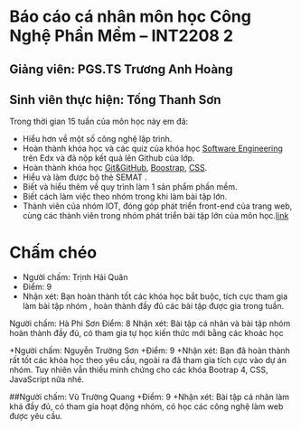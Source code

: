 ﻿# Báo cáo cá nhân môn học Công Nghệ Phần Mềm – INT2208 2
## Giảng viên: PGS.TS Trương Anh Hoàng
## Sinh viên thực hiện: Tống Thanh Sơn
Trong thời gian 15 tuần của môn học này em đã:
- Hiểu hơn về một số công nghệ lập trình.
- Hoàn thành khóa học và các quiz của khóa học [Software Engineering](https://github.com/truonganhhoang/INT2208-2-2018/tree/master/TongThanhSon/Quizz%20Software) trên Edx và đã nộp kết quả lên Github của lớp.
- Hoàn thành khóa học [Git&GitHub](https://github.com/truonganhhoang/INT2208-2-2018/tree/master/TongThanhSon/Git%26github), [Boostrap](https://github.com/truonganhhoang/INT2208-2-2018/tree/master/TongThanhSon/Bootstrap4), [CSS](https://github.com/truonganhhoang/INT2208-2-2018/tree/master/TongThanhSon/Css).
- Hiểu và làm được bộ thẻ SEMAT .
- Biết và hiểu thêm về quy trình làm 1 sản phẩm phần mềm.
- Biết cách làm việc theo nhóm trong khi làm bài tập lớn.
- Thành viên của nhóm IOT, đóng góp phát triển front-end của trang web, cùng các thành viên trong nhóm phát triển bài tập lớn của môn học.[link](https://github.com/truonganhhoang/INT2208-2-2018/tree/master/nhom-IOT) 

# Chấm chéo 
- Người chấm: Trịnh Hải Quân 
- Điểm: 9
- Nhận xét: Bạn hoàn thành tốt các khóa học bắt buộc, tích cực tham gia làm bài tập nhóm
, hoàn thành đầy đủ các bài tập được gia trong tuần.

Người chấm: Hà Phi Sơn
Điểm: 8
Nhận xét: Bài tập cá nhân và bài tập nhóm hoàn thành đầy đủ, có tham gia tự học kiến thức mới bằng các khoác học

+Người chấm: Nguyễn Trường Sơn
+Điểm: 9
+Nhận xét: Bạn đã hoàn thành rất tốt các khóa học theo yêu cầu, ngoài ra đã tham gia tích cực vào dự án nhóm. Tuy nhiên vẫn thiếu minh chứng cho các khóa Bootrap 4, CSS, JavaScript nữa nhé.

##Người chấm: Vũ Trường Quang
+Điểm: 9
+Nhận xét: Bài tập cá nhân làm khá đầy đủ, có tham gia hoạt động nhóm, có học các công nghệ làm web được yêu cầu.
